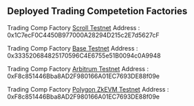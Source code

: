 
## Deployed Trading Competetion Factories


Trading Comp Factory [Scroll Testnet](https://sepolia.scrollscan.com/address/0x1C7ecF0C4450B977000A28294D215c2E7d5627cF) 
Address : 0x1C7ecF0C4450B977000A28294D215c2E7d5627cF


Trading Comp Factory [Base Testnet](https://goerli.basescan.org/address/0x333520684825170596C4E6755e51B0094c0A9948) 
Address : 0x333520684825170596C4E6755e51B0094c0A9948

Trading Comp Factory [Arbitrum Testnet](https://goerli.arbiscan.io/address/0xF8c851446Bba8AD2F980166A01EC7693DE88f09e#code) 
Address : 0xF8c851446Bba8AD2F980166A01EC7693DE88f09e


Trading Comp Factory [Polygon ZkEVM Testnet](https://testnet-zkevm.polygonscan.com/address/0xF8c851446Bba8AD2F980166A01EC7693DE88f09e#code) 
Address : 0xF8c851446Bba8AD2F980166A01EC7693DE88f09e